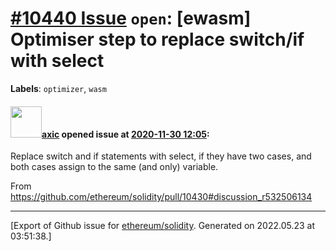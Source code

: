 # [\#10440 Issue](https://github.com/ethereum/solidity/issues/10440) `open`: [ewasm] Optimiser step to replace switch/if with select
**Labels**: `optimizer`, `wasm`


#### <img src="https://avatars.githubusercontent.com/u/20340?v=4" width="50">[axic](https://github.com/axic) opened issue at [2020-11-30 12:05](https://github.com/ethereum/solidity/issues/10440):

Replace switch and if statements with select, if they have two cases, and both cases assign to the same (and only) variable.

From https://github.com/ethereum/solidity/pull/10430#discussion_r532506134




-------------------------------------------------------------------------------



[Export of Github issue for [ethereum/solidity](https://github.com/ethereum/solidity). Generated on 2022.05.23 at 03:51:38.]

